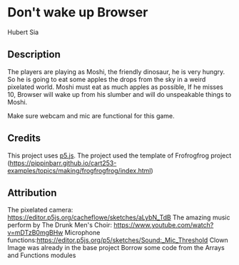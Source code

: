 # Don't wake up Browser

Hubert Sia

[View this project online]: https://hubertsia.github.io/cart253/topics/assignments/mod-jam/

## Description

The players are playing as Moshi, the friendly dinosaur, he is very hungry. So he is going to eat some apples the drops from the sky in a weird pixelated world.
Moshi must eat as much apples as possible, If he misses 10, Browser will wake up from his slumber and will do unspeakable things to Moshi.

Make sure webcam and mic are functional for this game.

## Credits

This project uses [p5.js](https://p5js.org).
The project used the template of Frofrogfrog project (https://pippinbarr.github.io/cart253-examples/topics/making/frogfrogfrog/index.html)


## Attribution

The pixelated camera: https://editor.p5js.org/cacheflowe/sketches/aLybN_TdB
The amazing music perform by The Drunk Men's Choir: https://www.youtube.com/watch?v=mDTzB0mgBHw
Microphone functions:https://editor.p5js.org/p5/sketches/Sound:_Mic_Threshold
Clown Image was already in the base project
Borrow some code from the Arrays and Functions modules
 

